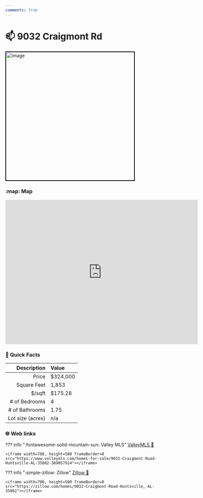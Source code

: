 ```yaml
---
comments: true
---
```


# 📫 9032 Craigmont Rd

<img
    src="https://realestatedigital.propertiescdn.com/ListingImages/alnaris-p/images/0/0/21859734.jpg" 
    alt="image" 
    width="400" 
    style="border:2px solid black">

### :map: Map

<iframe src="https://www.google.com/maps/embed?pb=!1m18!1m12!1m3!1d6564.312264062185!2d-86.57291732383113!3d34.65075968589002!2m3!1f0!2f0!3f0!3m2!1i1024!2i768!4f13.1!3m3!1m2!1s0x886212ba82b39653%3A0x914a04621578ab2a!2s9032%20Craigmont%20Rd%20SW%2C%20Huntsville%2C%20AL%2035802!5e0!3m2!1sen!2sus!4v1717081263614!5m2!1sen!2sus" width="600" height="450" style="border:0;" allowfullscreen="" loading="lazy" referrerpolicy="no-referrer-when-downgrade"></iframe>

### :open_file_folder: Quick Facts

| Description       | Value |
| ----------------: | :---- |
| Price             | $324,000 |
| Square Feet       | 1,853 |
| $/sqft            | $175.28 |
| # of Bedrooms     | 4 |
| # of Bathrooms    | 1.75 |
| Lot size (acres)  | n/a |

### :globe_with_meridians: Web links

??? info ":fontawesome-solid-mountain-sun: Valley MLS"
    [ValleyMLS 	:link:](https://www.valleymls.com/homes-for-sale/9032-Craigmont-Road-Huntsville-AL-35802-369057914)

    <iframe width=700, height=500 frameBorder=0 src="https://www.valleymls.com/homes-for-sale/9032-Craigmont-Road-Huntsville-AL-35802-369057914"></iframe>

??? info ":simple-zillow: Zillow"
    [Zillow :link:](https://zillow.com/homes/9032-Craigmont-Road-Huntsville,-AL-35802)

    <iframe width=700, height=500 frameBorder=0 src="https://zillow.com/homes/9032-Craigmont-Road-Huntsville,-AL-35802"></iframe>
